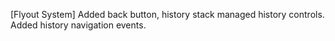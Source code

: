 [Flyout System] Added back button, history stack managed history controls. Added history navigation events.
